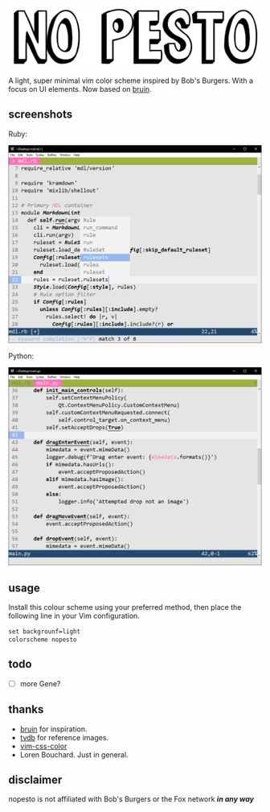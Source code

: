 ![header](header.png)
 
A light, super minimal vim color scheme inspired by Bob's Burgers. With a focus on UI elements. Now based on [bruin](https://git.sr.ht/~romainl/vim-bruin). 

## screenshots

Ruby:

![screenshot](screenshot.png)

Python:

![screenshot2](screenshot2.png)

## usage

Install this colour scheme using your preferred method, then place the following line in your Vim configuration.

```vim
set backgrounf=light
colorscheme nopesto
```

## todo

- [ ] more Gene?

## thanks

- [bruin](https://git.sr.ht/~romainl/vim-bruin) for inspiration.
- [tvdb](https://thetvdb.com/) for reference images.
- [vim-css-color](https://github.com/ap/vim-css-color)
- Loren Bouchard. Just in general.

## disclaimer

nopesto is not affiliated with Bob's Burgers or the Fox network ***in any way***
